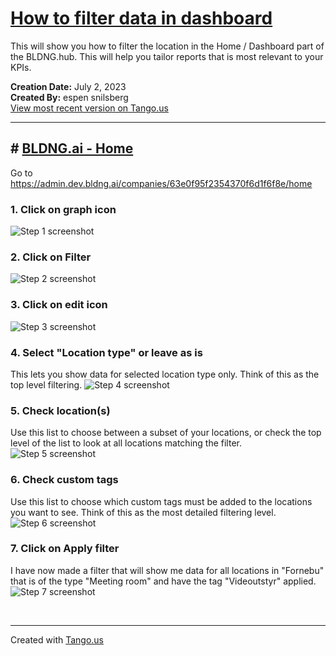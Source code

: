 # [How to filter data in dashboard](https://app.tango.us/app/workflow/037ba4a3-8d10-4b4a-a163-7af53e1c9711?utm_source=markdown&utm_medium=markdown&utm_campaign=workflow%20export%20links)

This will show you how to filter the location in the Home / Dashboard part of the BLDNG.hub. This will help you tailor reports that is most relevant to your KPIs.

__Creation Date:__ July 2, 2023  
__Created By:__ espen snilsberg  
[View most recent version on Tango.us](https://app.tango.us/app/workflow/037ba4a3-8d10-4b4a-a163-7af53e1c9711?utm_source=markdown&utm_medium=markdown&utm_campaign=workflow%20export%20links)



***




## # [BLDNG.ai - Home](https://admin.dev.bldng.ai/companies/63e0f95f2354370f6d1f6f8e/home)
Go to https://admin.dev.bldng.ai/companies/63e0f95f2354370f6d1f6f8e/home


### 1. Click on graph icon
![Step 1 screenshot](https://images.tango.us/workflows/037ba4a3-8d10-4b4a-a163-7af53e1c9711/steps/6f2abb02-aa7f-41e8-b75f-0fd076e2f705/60052063-87c1-4626-8c08-743c6482c8f9.png?crop=focalpoint&fit=crop&fp-x=0.5810&fp-y=0.2560&fp-z=2.7515&w=1200&border=2%2CF4F2F7&border-radius=8%2C8%2C8%2C8&border-radius-inner=8%2C8%2C8%2C8&blend-align=bottom&blend-mode=normal&blend-x=0&blend-w=1200&blend64=aHR0cHM6Ly9pbWFnZXMudGFuZ28udXMvc3RhdGljL21hZGUtd2l0aC10YW5nby13YXRlcm1hcmstdjIucG5n&mark-x=519&mark-y=383&m64=aHR0cHM6Ly9pbWFnZXMudGFuZ28udXMvc3RhdGljL2JsYW5rLnBuZz9tYXNrPWNvcm5lcnMmYm9yZGVyPTYlMkNGRjc0NDImdz0xNjImaD0xNjImZml0PWNyb3AmY29ybmVyLXJhZGl1cz0xMA%3D%3D)


### 2. Click on Filter
![Step 2 screenshot](https://images.tango.us/workflows/037ba4a3-8d10-4b4a-a163-7af53e1c9711/steps/aa93e319-6150-40d1-9205-c577dc86e52e/ecdf88df-29ad-421f-a176-05777dfd01dc.png?crop=focalpoint&fit=crop&fp-x=0.0180&fp-y=0.5289&fp-z=1.0656&w=1200&border=2%2CF4F2F7&border-radius=8%2C8%2C8%2C8&border-radius-inner=8%2C8%2C8%2C8&blend-align=bottom&blend-mode=normal&blend-x=0&blend-w=1200&blend64=aHR0cHM6Ly9pbWFnZXMudGFuZ28udXMvc3RhdGljL21hZGUtd2l0aC10YW5nby13YXRlcm1hcmstdjIucG5n&mark-x=4&mark-y=2&m64=aHR0cHM6Ly9pbWFnZXMudGFuZ28udXMvc3RhdGljL2JsYW5rLnBuZz9tYXNrPWNvcm5lcnMmYm9yZGVyPTYlMkNGRjc0NDImdz0zOSZoPTkyNSZmaXQ9Y3JvcCZjb3JuZXItcmFkaXVzPTEw)


### 3. Click on edit icon
![Step 3 screenshot](https://images.tango.us/workflows/037ba4a3-8d10-4b4a-a163-7af53e1c9711/steps/30709159-7ff4-4868-ae01-017a36742816/463a4b6f-813f-4d21-a04f-b38a3b251aab.png?crop=focalpoint&fit=crop&fp-x=0.2434&fp-y=0.2535&fp-z=2.7900&w=1200&border=2%2CF4F2F7&border-radius=8%2C8%2C8%2C8&border-radius-inner=8%2C8%2C8%2C8&blend-align=bottom&blend-mode=normal&blend-x=0&blend-w=1200&blend64=aHR0cHM6Ly9pbWFnZXMudGFuZ28udXMvc3RhdGljL21hZGUtd2l0aC10YW5nby13YXRlcm1hcmstdjIucG5n&mark-x=524&mark-y=389&m64=aHR0cHM6Ly9pbWFnZXMudGFuZ28udXMvc3RhdGljL2JsYW5rLnBuZz9tYXNrPWNvcm5lcnMmYm9yZGVyPTYlMkNGRjc0NDImdz0xNTEmaD0xNTEmZml0PWNyb3AmY29ybmVyLXJhZGl1cz0xMA%3D%3D)


### 4. Select "Location type" or leave as is
This lets you show data for selected location type only. Think of this as the top level filtering.
![Step 4 screenshot](https://images.tango.us/workflows/037ba4a3-8d10-4b4a-a163-7af53e1c9711/steps/ba42dbc9-ce5a-4a8c-bc64-63ded9068bb3/8de4e8b3-0a6c-4778-86c5-67904ec5dd24.png?crop=focalpoint&fit=crop&fp-x=0.4027&fp-y=0.1608&fp-z=2.1900&w=1200&border=2%2CF4F2F7&border-radius=8%2C8%2C8%2C8&border-radius-inner=8%2C8%2C8%2C8&blend-align=bottom&blend-mode=normal&blend-x=0&blend-w=1200&blend64=aHR0cHM6Ly9pbWFnZXMudGFuZ28udXMvc3RhdGljL21hZGUtd2l0aC10YW5nby13YXRlcm1hcmstdjIucG5n&mark-x=394&mark-y=280&m64=aHR0cHM6Ly9pbWFnZXMudGFuZ28udXMvc3RhdGljL2JsYW5rLnBuZz9tYXNrPWNvcm5lcnMmYm9yZGVyPTYlMkNGRjc0NDImdz00MTImaD05NSZmaXQ9Y3JvcCZjb3JuZXItcmFkaXVzPTEw)


### 5. Check location(s)
Use this list to choose between a subset of your locations, or check the top level of the list to look at all locations matching the filter.
![Step 5 screenshot](https://images.tango.us/workflows/037ba4a3-8d10-4b4a-a163-7af53e1c9711/steps/2242f3d2-c7a8-4139-ac65-2a72647223fa/93777838-64a1-4e4f-a40f-df3fde71357d.png?crop=focalpoint&fit=crop&fp-x=0.3665&fp-y=0.3558&fp-z=2.7900&w=1200&border=2%2CF4F2F7&border-radius=8%2C8%2C8%2C8&border-radius-inner=8%2C8%2C8%2C8&blend-align=bottom&blend-mode=normal&blend-x=0&blend-w=1200&blend64=aHR0cHM6Ly9pbWFnZXMudGFuZ28udXMvc3RhdGljL21hZGUtd2l0aC10YW5nby13YXRlcm1hcmstdjIucG5n&mark-x=511&mark-y=389&m64=aHR0cHM6Ly9pbWFnZXMudGFuZ28udXMvc3RhdGljL2JsYW5rLnBuZz9tYXNrPWNvcm5lcnMmYm9yZGVyPTYlMkNGRjc0NDImdz0xNzcmaD0xNTEmZml0PWNyb3AmY29ybmVyLXJhZGl1cz0xMA%3D%3D)


### 6. Check custom tags
Use this list to choose which custom tags must be added to the locations you want to see. Think of this as the most detailed filtering level.
![Step 6 screenshot](https://images.tango.us/workflows/037ba4a3-8d10-4b4a-a163-7af53e1c9711/steps/93d36805-ca2d-40c6-b0bc-8bb3310946c1/f3847a8e-8207-45f2-aaa3-080fd5267396.png?crop=focalpoint&fit=crop&fp-x=0.3665&fp-y=0.8854&fp-z=2.8327&w=1200&border=2%2CF4F2F7&border-radius=8%2C8%2C8%2C8&border-radius-inner=8%2C8%2C8%2C8&blend-align=bottom&blend-mode=normal&blend-x=0&blend-w=1200&blend64=aHR0cHM6Ly9pbWFnZXMudGFuZ28udXMvc3RhdGljL21hZGUtd2l0aC10YW5nby13YXRlcm1hcmstdjIucG5n&mark-x=510&mark-y=551&m64=aHR0cHM6Ly9pbWFnZXMudGFuZ28udXMvc3RhdGljL2JsYW5rLnBuZz9tYXNrPWNvcm5lcnMmYm9yZGVyPTYlMkNGRjc0NDImdz0xODAmaD0xNTQmZml0PWNyb3AmY29ybmVyLXJhZGl1cz0xMA%3D%3D)


### 7. Click on Apply filter
I have now made a filter that will show me data for all locations in "Fornebu" that is of the type "Meeting room" and have the tag "Videoutstyr" applied.
![Step 7 screenshot](https://images.tango.us/workflows/037ba4a3-8d10-4b4a-a163-7af53e1c9711/steps/70adbf27-2412-49dd-8e9d-e456462fe926/e075e93b-d9d0-4357-93e1-ffa63967926c.png?crop=focalpoint&fit=crop&fp-x=0.1403&fp-y=0.4705&fp-z=1.8007&w=1200&border=2%2CF4F2F7&border-radius=8%2C8%2C8%2C8&border-radius-inner=8%2C8%2C8%2C8&blend-align=bottom&blend-mode=normal&blend-x=0&blend-w=1200&blend64=aHR0cHM6Ly9pbWFnZXMudGFuZ28udXMvc3RhdGljL21hZGUtd2l0aC10YW5nby13YXRlcm1hcmstdjIucG5n&mark-x=27&mark-y=414&m64=aHR0cHM6Ly9pbWFnZXMudGFuZ28udXMvc3RhdGljL2JsYW5rLnBuZz9tYXNrPWNvcm5lcnMmYm9yZGVyPTYlMkNGRjc0NDImdz01NTImaD0xMDEmZml0PWNyb3AmY29ybmVyLXJhZGl1cz0xMA%3D%3D)

<br/>

***
Created with [Tango.us](https://tango.us?utm_source=markdown&utm_medium=markdown&utm_campaign=workflow%20export%20links)